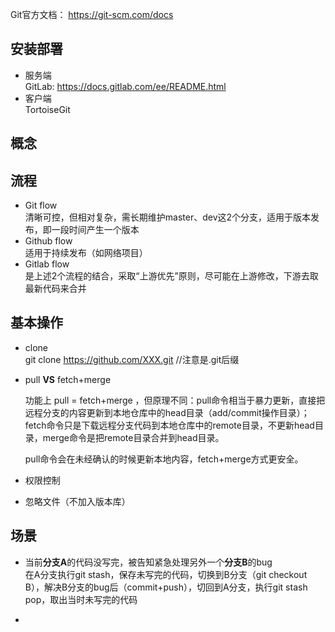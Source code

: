Git官方文档： https://git-scm.com/docs

## 安装部署
* 服务端  
GitLab: https://docs.gitlab.com/ee/README.html
* 客户端  
TortoiseGit

## 概念

## 流程
* Git flow  
清晰可控，但相对复杂，需长期维护master、dev这2个分支，适用于版本发布，即一段时间产生一个版本
* Github flow  
适用于持续发布（如网络项目）
* Gitlab flow  
是上述2个流程的结合，采取“上游优先”原则，尽可能在上游修改，下游去取最新代码来合并

## 基本操作
* clone  
git clone https://github.com/XXX.git   //注意是.git后缀

* pull **VS** fetch+merge    
  
  功能上 pull = fetch+merge ，但原理不同：pull命令相当于暴力更新，直接把远程分支的内容更新到本地仓库中的head目录（add/commit操作目录）；fetch命令只是下载远程分支代码到本地仓库中的remote目录，不更新head目录，merge命令是把remote目录合并到head目录。  
  
  pull命令会在未经确认的时候更新本地内容，fetch+merge方式更安全。

* 权限控制  

* 忽略文件（不加入版本库）

## 场景
* 当前**分支A**的代码没写完，被告知紧急处理另外一个**分支B**的bug  
在A分支执行git stash，保存未写完的代码，切换到B分支（git checkout B），解决B分支的bug后（commit+push），切回到A分支，执行git stash pop，取出当时未写完的代码

* 
